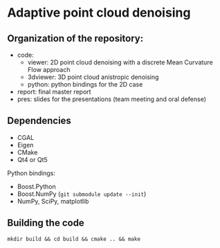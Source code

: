 # Adaptive point cloud denoising

## Organization of the repository:

* code:
	* viewer: 2D point cloud denoising with a discrete Mean Curvature Flow approach
	* 3dviewer: 3D point cloud anistropic denoising
	* python: python bindings for the 2D case
* report: final master report
* pres: slides for the presentations (team meeting and oral defense)

## Dependencies

* CGAL
* Eigen
* CMake
* Qt4 or Qt5

Python bindings:

* Boost.Python
* Boost.NumPy (`git submodule update --init`)
* NumPy, SciPy, matplotlib

## Building the code

`mkdir build && cd build && cmake .. && make`
